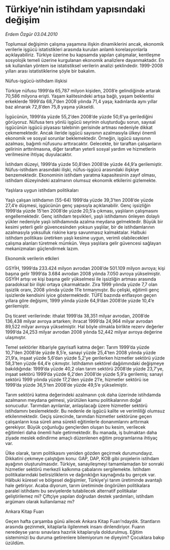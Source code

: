 # Türkiye’nin istihdam yapısındaki değişim

*Erdem Özgür 03.04.2010*

<div class="yazi"><p>Toplumsal değişimin çalışma yaşamına ilişkin dinamiklerini ancak, ekonomik verilerle işgücü istatistikleri arasında kurulan anlamlı korelasyonlarla açıklayabiliriz. Türkiye üzerine bu kapsamda yapılan çalışmalar, kentleşme sosyolojik temeli üzerine kurgulanan ekonomik analizlere dayanmaktadır. En sık kullanılan yöntem ise istatistiksel verilerin analizi şeklindedir. 1999-2008 yılları arası istatistiklerine şöyle bir bakalım. </p>


Nüfus-işgücü-istihdam ilişkisi

<p>Türkiye nüfusu 1999’da 65,787 milyon kişiden, 2008’e gelindiğinde artarak 70,586 milyona erişti. Yaşam kalitesindeki artışa bağlı, yaşam beklentisi erkeklerde 1999’da 68,7’den 2008 yılında 71,4 yaşa; kadınlarda aynı yıllar baz alınarak 72,8’den 75,8 yaşına yükseldi. </p>
<p>İşgücünün, 1999’da yüzde 55,2’den 2008’de yüzde 50,6’ya gerilediğini görüyoruz. Nüfusa ters yönlü işgücü seyrinin oluşturduğu sorun, sayısal işgücünün işgücü piyasası talebinin gerisinde artması nedeniyle dikkat çekmemektedir. Ancak ileride işgücü sayısının azalmasıyla ülkeyi önemli ekonomik ve sosyal sorunlar beklemektedir. Örneğin, işgücü sayısının azalması, bağımlı nüfusunu arttıracaktır. Gelecekte, bir taraftan çalışanların gelirinin arttırılmasına, diğer taraftan yeterli sosyal yardım ve hizmetlerin verilmesine ihtiyaç duyulacaktır. </p>
<p>İstihdam düzeyi, 1999’da yüzde 50,8’den 2008’de yüzde 44,9’a gerilemiştir. Nüfus-istihdam arasındaki ilişki, nüfus-işgücü arasındaki ilişkiye benzemektedir. Ekonominin istihdam yaratma kapasitesinin zayıf olması, istihdam düzeyindeki azalmanın olumsuz ekonomik etkilerini gizlemekte.</p>


Yaşlılara uygun istihdam politikaları

<p>Yaşlı çalışan istihdamın (55-64) 1999’da yüzde 39,3’ten 2008’de yüzde 27,4’e düşmesi, işgücünün genç yapısıyla açıklanabilir. Genç işsizliğin 1999’da yüzde 15’ten 2008’de yüzde 20,5’a çıkması, yaşlıların çalışmasını engellemektedir. Genç istihdam teşvikleri, yaşlı istihdamını önleyen dolaylı yükler nedeniyle yaşlı istihdamında azalma meydana gelmektedir. Büyük bir kesimi yeterli gelir güvencesinden yoksun yaşlılar, bir de istihdamlarının azalmasıyla yoksulluk riskine karşı savunmasız kalmaktalar. Halbuki istihdam politikası üretirken yaşlı kesime uygun, verimli olabilecekleri çalışma alanları türetmek mümkün. Veya yaşlılara gelir güvencesi sağlayan mekanizmaları güçlendirmek lazım. </p>


Ekonomik verilerin etkileri

<p>GSYİH, 1999’da 233.424 milyon avrodan 2008’de 501.109 milyon avroya; kişi başına gelir 1999’da 3.684 avrodan 2008 yılında 7.050 avroya yükselmiştir. GSYİH artışı ve kişi başına gelir yükselmesi ile işsizliğin artması arasında paradoksal bir ilişki ortaya çıkarmaktadır. Zira 1999 yılında yüzde 7,7 olan işsizlik oranı, 2008 yılında yüzde 11’e tırmanmıştır. Bu çelişki, eğitimli genç işsizlerde kendisini iyice göstermektedir. TÜFE bazında enflasyon geçen yıllara göre değişimi, 1999 yılında yüzde 64,9’dan 2008’de yüzde 10,4’e gerilemiştir. </p>
<p>Dış ticaret verilerinde: ithalat 1999’da 38,351 milyar avrodan, 2008’de 136,438 milyar avroya artarken; ihracat 1999’da 24,964 milyar avrodan 89,522 milyar avroya yükselmiştir. Hal böyle olmakla birlikte rezerv değerler 1999’da 24,253 milyar avrodan 2008 yılında 52,442 milyar avroya değerine ulaşmıştır. </p>
<p>Temel sektörler itibariyle gayrisafi katma değer: Tarım 1999’da yüzde 10,7’den 2008’de yüzde 8,5’e, sanayi yüzde 25,4’ten 2008 yılında yüzde 21,9’a, inşaat yüzde 5,6’dan yüzde 5,2’ye gerilerken hizmetler sektörü yüzde 58,3’ten yüzde 64,4’e çıkmıştır. İstihdamın sektörel dağılımındaki değişmeye bakıldığında: 1999’da yüzde 40,2 olan tarım sektörü 2008’de yüzde 23,7’ye, inşaat sektörü 1999’da yüzde 6,2’den 2008’de yüzde 5,9’a gerilemiş; sanayi sektörü 1999 yılında yüzde 17,2’den yüzde 21’e, hizmetler sektörü ise 1999’da yüzde 36,5’ten 2008’de yüzde 49,5’e yükselmiştir. </p>
<p>Tarım sektörü katma değerindeki azalmanın çok daha üzerinde istihdamda azalmanın meydana gelmesi, yürütülen kamu politikalarının doğal sonucudur. Tarımdan ayrılanlar, anlaşılacağı üzere hizmetler sektörü istihdamını beslemektedir. Bu nedenle de işgücü kalite ve verimliliği olumsuz etkilenmektedir. Geçiş sürecinde, tarımdan hizmetler sektörüne geçen çalışanların kısa süreli ama sürekli eğitimlerle donanımlarını arttırmak gerekiyor. Büyük çoğunluğu gençlerden oluşan bu kesim, verilecek eğitimleri daha önemli hale getirmektedir. Bu manada, iş bulmaktan daha ziyade meslek edindirme amaçlı düzenlenen eğitim programlarına ihtiyaç var.</p>
<p>Ülke olarak, tarım politikasını yeniden gözden geçirmek durumundayız. Dikkatini çekmeye çalıştığım konu: GAP, DAP, KOB gibi projelerin istihdam ayağının oluşturulmasıdır. Türkiye, sanayileşmeyi tamamlamadan bir sonraki hizmetler sektörü merkezli kalkınma çabalarını sergilemekte. İstihdam politikalarındaki belirsizliklerin ve dağınıklığın kaynağında bu gerçek var. Hâlbuki küresel ve bölgesel değişimler, Türkiye’yi tarım üretiminde avantajlı hale getiriyor. Acaba diyorum, tarım üretiminde öngörülen politikalara paralel istihdamı bu seviyelerde tutabilecek alternatif politikalar geliştirilemez mi? Çiftçiye yapılan doğrudan destek yardımları, istihdam argümanı olarak kullanılamaz mı?</p>


Ankara Kitap Fuarı

<p>Geçen hafta çarşamba günü ailecek Ankara Kitap Fuarı’ndaydık. Stantların arasında gezinmek, kitaplarla ilgilenmek insanı dinlendiriyor. Fuarın neredeyse yarısı sınavlara hazırlık kitaplarıyla doldurulmuş. Eğitim sistemimizi bu duruma getirenlere bilemiyorum ne diyeyim? Çocuklara bakıp üzüldüm.</p></div>

